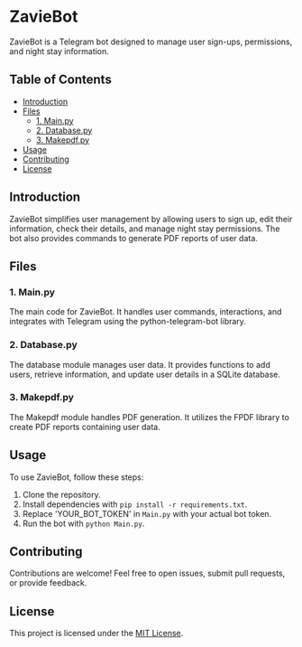 # ZavieBot

ZavieBot is a Telegram bot designed to manage user sign-ups, permissions, and night stay information.

## Table of Contents

- [Introduction](#introduction)
- [Files](#files)
  - [1. Main.py](#1-Mainpy)
  - [2. Database.py](#2-databasepy)
  - [3. Makepdf.py](#3-makepdfpy)
- [Usage](#usage)
- [Contributing](#contributing)
- [License](#license)

## Introduction

ZavieBot simplifies user management by allowing users to sign up, edit their information, check their details, and manage night stay permissions. The bot also provides commands to generate PDF reports of user data.

## Files

### 1. Main.py

The main code for ZavieBot. It handles user commands, interactions, and integrates with Telegram using the python-telegram-bot library.

### 2. Database.py

The database module manages user data. It provides functions to add users, retrieve information, and update user details in a SQLite database.

### 3. Makepdf.py

The Makepdf module handles PDF generation. It utilizes the FPDF library to create PDF reports containing user data.

## Usage

To use ZavieBot, follow these steps:

1. Clone the repository.
2. Install dependencies with `pip install -r requirements.txt`.
3. Replace 'YOUR_BOT_TOKEN' in `Main.py` with your actual bot token.
4. Run the bot with `python Main.py`.

## Contributing

Contributions are welcome! Feel free to open issues, submit pull requests, or provide feedback.

## License

This project is licensed under the [MIT License](LICENSE).
